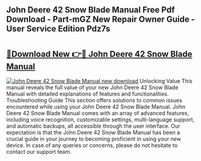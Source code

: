 ## John Deere 42 Snow Blade Manual Free Pdf Download - Part-mGZ New Repair Owner Guide - User Service Edition Pdz7s

# <h2><a href="http://bc89933.oget.top/?id=John+Deere+42+Snow+Blade+Manual">🔗Download New 👉🔴 John Deere 42 Snow Blade Manual</a></h2>

[![John Deere 42 Snow Blade Manual new download](https://i.imgur.com/5g1atiW.png)](http://bc89933.oget.top/?id=John+Deere+42+Snow+Blade+Manual)
Unlocking Value This manual reveals the full value of your new John Deere 42 Snow Blade Manual with detailed explanations of features and functionalities. Troubleshooting Guide This section offers solutions to common issues encountered while using your John Deere 42 Snow Blade Manual. John Deere 42 Snow Blade Manual comes with an array of advanced features, including voice recognition, customizable settings, multi-language support, and automatic backups, all accessible through the user interface. Our expectation is that the John Deere 42 Snow Blade Manual has been a crucial guide in your journey to becoming proficient in using your new device. In case of any queries or concerns, please do not hesitate to contact our support team.
